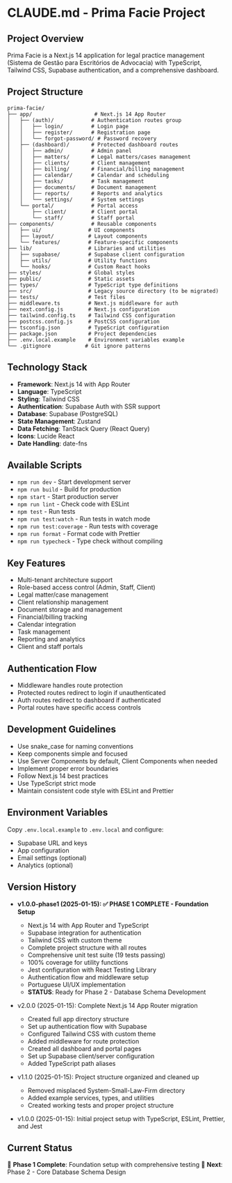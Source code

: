 # CLAUDE.md - Prima Facie Project

## Project Overview
Prima Facie is a Next.js 14 application for legal practice management (Sistema de Gestão para Escritórios de Advocacia) with TypeScript, Tailwind CSS, Supabase authentication, and a comprehensive dashboard.

## Project Structure
```
prima-facie/
├── app/                    # Next.js 14 App Router
│   ├── (auth)/            # Authentication routes group
│   │   ├── login/         # Login page
│   │   ├── register/      # Registration page
│   │   └── forgot-password/ # Password recovery
│   ├── (dashboard)/       # Protected dashboard routes
│   │   ├── admin/         # Admin panel
│   │   ├── matters/       # Legal matters/cases management
│   │   ├── clients/       # Client management
│   │   ├── billing/       # Financial/billing management
│   │   ├── calendar/      # Calendar and scheduling
│   │   ├── tasks/         # Task management
│   │   ├── documents/     # Document management
│   │   ├── reports/       # Reports and analytics
│   │   └── settings/      # System settings
│   └── portal/            # Portal access
│       ├── client/        # Client portal
│       └── staff/         # Staff portal
├── components/            # Reusable components
│   ├── ui/               # UI components
│   ├── layout/           # Layout components
│   └── features/         # Feature-specific components
├── lib/                  # Libraries and utilities
│   ├── supabase/         # Supabase client configuration
│   ├── utils/            # Utility functions
│   └── hooks/            # Custom React hooks
├── styles/               # Global styles
├── public/               # Static assets
├── types/                # TypeScript type definitions
├── src/                  # Legacy source directory (to be migrated)
├── tests/                # Test files
├── middleware.ts         # Next.js middleware for auth
├── next.config.js        # Next.js configuration
├── tailwind.config.ts    # Tailwind CSS configuration
├── postcss.config.js     # PostCSS configuration
├── tsconfig.json         # TypeScript configuration
├── package.json          # Project dependencies
├── .env.local.example    # Environment variables example
└── .gitignore           # Git ignore patterns
```

## Technology Stack
- **Framework**: Next.js 14 with App Router
- **Language**: TypeScript
- **Styling**: Tailwind CSS
- **Authentication**: Supabase Auth with SSR support
- **Database**: Supabase (PostgreSQL)
- **State Management**: Zustand
- **Data Fetching**: TanStack Query (React Query)
- **Icons**: Lucide React
- **Date Handling**: date-fns

## Available Scripts
- `npm run dev` - Start development server
- `npm run build` - Build for production
- `npm start` - Start production server
- `npm run lint` - Check code with ESLint
- `npm test` - Run tests
- `npm run test:watch` - Run tests in watch mode
- `npm run test:coverage` - Run tests with coverage
- `npm run format` - Format code with Prettier
- `npm run typecheck` - Type check without compiling

## Key Features
- Multi-tenant architecture support
- Role-based access control (Admin, Staff, Client)
- Legal matter/case management
- Client relationship management
- Document storage and management
- Financial/billing tracking
- Calendar integration
- Task management
- Reporting and analytics
- Client and staff portals

## Authentication Flow
- Middleware handles route protection
- Protected routes redirect to login if unauthenticated
- Auth routes redirect to dashboard if authenticated
- Portal routes have specific access controls

## Development Guidelines
- Use snake_case for naming conventions
- Keep components simple and focused
- Use Server Components by default, Client Components when needed
- Implement proper error boundaries
- Follow Next.js 14 best practices
- Use TypeScript strict mode
- Maintain consistent code style with ESLint and Prettier

## Environment Variables
Copy `.env.local.example` to `.env.local` and configure:
- Supabase URL and keys
- App configuration
- Email settings (optional)
- Analytics (optional)

## Version History
- **v1.0.0-phase1 (2025-01-15): ✅ PHASE 1 COMPLETE - Foundation Setup**
  - Next.js 14 with App Router and TypeScript
  - Supabase integration for authentication  
  - Tailwind CSS with custom theme
  - Complete project structure with all routes
  - Comprehensive unit test suite (19 tests passing)
  - 100% coverage for utility functions
  - Jest configuration with React Testing Library
  - Authentication flow and middleware setup
  - Portuguese UI/UX implementation
  - **STATUS**: Ready for Phase 2 - Database Schema Development

- v2.0.0 (2025-01-15): Complete Next.js 14 App Router migration
  - Created full app directory structure
  - Set up authentication flow with Supabase
  - Configured Tailwind CSS with custom theme
  - Added middleware for route protection
  - Created all dashboard and portal pages
  - Set up Supabase client/server configuration
  - Added TypeScript path aliases
- v1.1.0 (2025-01-15): Project structure organized and cleaned up
  - Removed misplaced System-Small-Law-Firm directory
  - Added example services, types, and utilities
  - Created working tests and proper project structure
- v1.0.0 (2025-01-15): Initial project setup with TypeScript, ESLint, Prettier, and Jest

## Current Status
🎯 **Phase 1 Complete**: Foundation setup with comprehensive testing
🚧 **Next**: Phase 2 - Core Database Schema Design